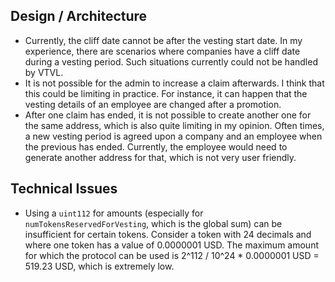 ## Design / Architecture
- Currently, the cliff date cannot be after the vesting start date. In my experience, there are scenarios where companies have a cliff date during a vesting period. Such situations currently could not be handled by VTVL.
- It is not possible for the admin to increase a claim afterwards. I think that this could be limiting in practice. For instance, it can happen that the vesting details of an employee are changed after a promotion.
- After one claim has ended, it is not possible to create another one for the same address, which is also quite limiting in my opinion. Often times, a new vesting period is agreed upon a company and an employee when the previous has ended. Currently, the employee would need to generate another address for that, which is not very user friendly.

## Technical Issues
- Using a `uint112` for amounts (especially for `numTokensReservedForVesting`, which is the global sum) can be insufficient for certain tokens. Consider a token with 24 decimals and where one token has a value of 0.0000001 USD. The maximum amount for which the protocol can be used is 2^112 / 10^24 * 0.0000001 USD = 519.23 USD, which is extremely low.